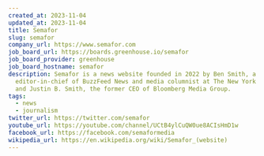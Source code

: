 ```yaml
---
created_at: 2023-11-04
updated_at: 2023-11-04
title: Semafor
slug: semafor
company_url: https://www.semafor.com
job_board_url: https://boards.greenhouse.io/semafor
job_board_provider: greenhouse
job_board_hostname: semafor
description: Semafor is a news website founded in 2022 by Ben Smith, a former
  editor-in-chief of BuzzFeed News and media columnist at The New York Times,
  and Justin B. Smith, the former CEO of Bloomberg Media Group.
tags:
  - news
  - journalism
twitter_url: https://twitter.com/semafor
youtube_url: https://youtube.com/channel/UCtB4ylCuQW0ue8ACIsHmD1w
facebook_url: https://facebook.com/semaformedia
wikipedia_url: https://en.wikipedia.org/wiki/Semafor_(website)
---
```

